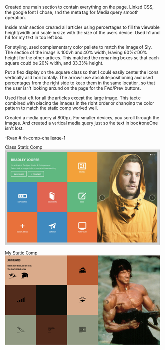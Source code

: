Created one main section to contain everything on the page. Linked CSS, the google font I chose, and the meta tag for Media query smooth operation. 

Inside main section created all articles using percentages to fill the viewable height/width and scale in size with the size of the users device. Used h1 and h4 for my text in top left box.

For styling, used complementary color pallete to match the image of Sly. The section of the image is 100vh and 40% width, leaving 60%x100% height for the other articles. This matched the remaining boxes so that each square could be 20% width, and 33.33% height. 

Put a flex display on the .square class so that I could easily center the icons vertically and horizontally. The arrows use absolute positioning and used percentages from the right side to keep them in the same location, so that the user isn't looking around on the page for the Fwd/Prev buttons. 

Used float left for all the articles except the large image. This tactic combined with placing the images in the right order or changing the color pattern to match the static comp worked well. 

Created a media query at 800px. For smaller devices, you scroll through the images. And created a vertical media query just so the text in box #oneOne isn't lost.

-Ryan  # rh-comp-challenge-1

Class Static Comp
![alt](Screen%20Shot%202017-12-19%20at%2011.03.25%20AM.png)

My Static Comp
![alt](Screen%20Shot%202017-12-19%20at%2011.03.59%20AM.png)
